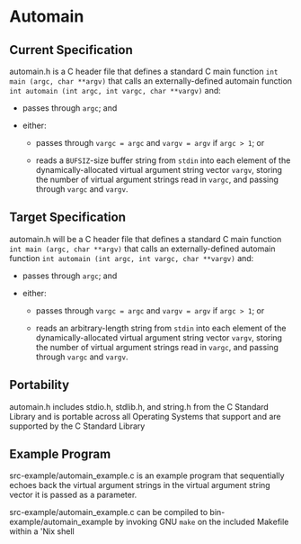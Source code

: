 # Automain

## Current Specification

automain.h is a C header file that defines a standard C main function ```int main (argc, char **argv)``` that calls an externally-defined automain function ```int automain (int argc, int vargc, char **vargv)``` and:

* passes through ```argc```; and

* either:

    * passes through ```vargc = argc``` and ```vargv = argv``` if ```argc > 1```; or

    * reads a ```BUFSIZ```-size buffer string from ```stdin``` into each element of the dynamically-allocated virtual argument string vector ```vargv```, storing the number of virtual argument strings read in ```vargc```, and passing through ```vargc``` and ```vargv```.

## Target Specification

automain.h will be a C header file that defines a standard C main function ```int main (argc, char **argv)``` that calls an externally-defined automain function ```int automain (int argc, int vargc, char **vargv)``` and:

* passes through ```argc```; and

* either:

    * passes through ```vargc = argc``` and ```vargv = argv``` if ```argc > 1```; or

    * reads an arbitrary-length string from ```stdin``` into each element of the dynamically-allocated virtual argument string vector ```vargv```, storing the number of virtual argument strings read in ```vargc```, and passing through ```vargc``` and ```vargv```.

## Portability
automain.h includes stdio.h, stdlib.h, and string.h from the C Standard Library and is portable across all Operating Systems that support and are supported by the C Standard Library

## Example Program

src-example/automain_example.c is an example program that sequentially echoes back the virtual argument strings in the virtual argument string vector it is passed as a parameter.

src-example/automain_example.c can be compiled to bin-example/automain_example by invoking GNU ```make``` on the included Makefile within a 'Nix shell